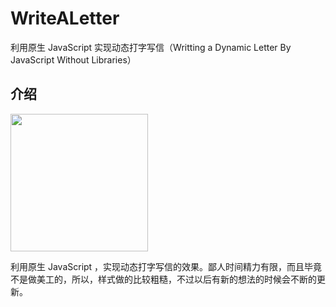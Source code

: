 # WriteALetter
利用原生 JavaScript 实现动态打字写信（Writting a Dynamic Letter By JavaScript Without Libraries）

## 介绍

<img width="220px" src="https://github.com/Lvsi-China/WriteALetter/raw/master/images/logo.gif">

利用原生 JavaScript ，实现动态打字写信的效果。鄙人时间精力有限，而且毕竟不是做美工的，所以，样式做的比较粗糙，不过以后有新的想法的时候会不断的更新。


